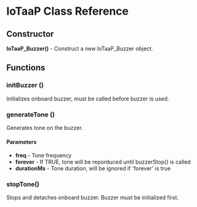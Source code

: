 # IoTaaP Class Reference

## Constructor

**IoTaaP_Buzzer()** - Construct a new IoTaaP_Buzzer object.

## Functions

### initBuzzer ()
Initializes onboard buzzer, must be called before buzzer is used.

### generateTone ()
Generates tone on the buzzer.
#### Parameters
- **freq** - Tone frequency
- **forever** - If TRUE, tone will be reporduced until buzzerStop() is called
- **durationMs** - Tone duration, will be ignored if 'forever' is true

### stopTone()
Stops and detaches onboard buzzer. Buzzer must be initialized first.